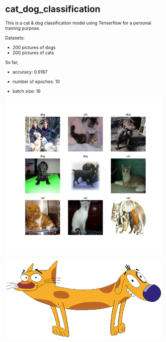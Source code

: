 # cat_dog_classification

This is a cat & dog classification model using Tenserflow for a personal training purpose. 

Datasets: 
- 200 pictures of dogs
- 200 pictures of cats

So far,

- accuracy: 0.9187

- number of epoches: 10
- batch size: 16


![ninegrid](/img/nine.jpg)


![catdog](/img/catdog.png)
